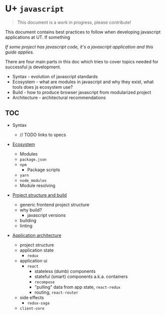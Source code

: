 # U+ `javascript`

> This document is a work in progress, please contribute!

This document contains best practices to follow when developing javascript applications at UT.
If something 

*If some project has javascript code, 
it's a javascript application and this guide applies.*

There are four main parts in this doc which tries to cover topics 
needed for successful js development.
- Syntax - evolution of javascript standards
- Ecosystem - what are modules in javascript and why they exist, what tools does js ecosystem use?
- Build - how to produce browser javascript from modularized project
- Architecture - architectural recommendations

## TOC

- Syntax
    - // TODO links to specs

- [Ecosystem](ECOSYSTEM.md)
    - Modules
    - `package.json`
    - `npm`
        - Package scripts
    - `yarn`
    - `node_modules`
    - Module resolving

- [Project structure and build](PROJECT.md)
    - generic frontend project structure
    - why build?
        - javascript versions
    - building
    - linting

- [Application architecture](ARCHITECTURE.md)
    - project structure
    - application state
        - `redux`
    - application ui
        - `react`
            - stateless (dumb) components
            - stateful (smart) components a.k.a. containers
            - `recompose`
            - "pulling" data from app state, `react-redux`
            - routing, `react-router`
    - side effects
        - `redux-saga`
    - `client-core`
